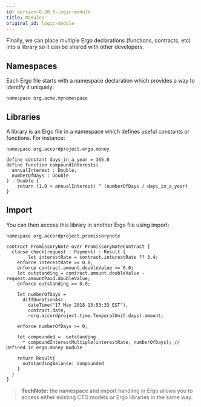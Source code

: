 ```yaml
---
id: version-0.20.0-logic-module
title: Modules
original_id: logic-module
---
```


Finally, we can place multiple Ergo declarations (functions, contracts, etc) into a library so it can be shared with other developers.

## Namespaces

Each Ergo file starts with a namespace declaration which provides a way to identify it uniquely:
```ergo
namespace org.acme.mynamespace
```

## Libraries

A library is an Ergo file in a namespace which defines useful constants or functions. For instance:

```ergo
namespace org.accordproject.ergo.money

define constant days_in_a_year = 365.0
define function compoundInterests(
  annualInterest : Double,
  numberOfDays : Double
) : Double {
    return (1.0 + annualInterest) ^ (numberOfDays / days_in_a_year)
}
```

## Import

You can then access this library in another Ergo file using import:
```ergo
namespace org.accordproject.promissorynote

contract PromissoryNote over PromissoryNoteContract {
  clause check(request : Payment) : Result {
        let interestRate = contract.interestRate ?? 3.4;
    enforce interestRate >= 0.0;
    enforce contract.amount.doubleValue >= 0.0;
    let outstanding = contract.amount.doubleValue - request.amountPaid.doubleValue;
    enforce outstanding >= 0.0;

    let numberOfDays =
      diffDurationAs(
        dateTime("17 May 2018 13:53:33 EST"),
        contract.date,
        ~org.accordproject.time.TemporalUnit.days).amount;

    enforce numberOfDays >= 0;

    let compounded =  outstanding
      * compoundInterestMultiple(interestRate, numberOfDays); // Defined in ergo.money module

    return Result{
      outstandingBalance: compounded
    }
  }
}
```

> **TechNote:** the namespace and import handling in Ergo allows you to access either existing CTO models or Ergo libraries in the same way.


